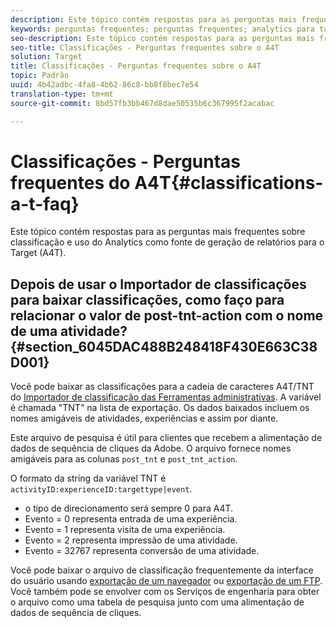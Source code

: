 ```yaml
---
description: Este tópico contém respostas para as perguntas mais frequentes sobre classificação e uso do Analytics como fonte de geração de relatórios para o Target (A4T).
keywords: perguntas frequentes; perguntas frequentes; analytics para target; a4T; classificações; classificação; importador de classificações; post-tnt-action
seo-description: Este tópico contém respostas para as perguntas mais frequentes sobre classificação e uso do Analytics como fonte de geração de relatórios para o Target (A4T).
seo-title: Classificações - Perguntas frequentes sobre o A4T
solution: Target
title: Classificações - Perguntas frequentes sobre o A4T
topic: Padrão
uuid: 4b42adbc-4fa8-4b62-86c8-bb8f8bec7e54
translation-type: tm+mt
source-git-commit: 8bd57fb3bb467d8dae50535b6c367995f2acabac

---
```



# Classificações - Perguntas frequentes do A4T{#classifications-a-t-faq}

Este tópico contém respostas para as perguntas mais frequentes sobre classificação e uso do Analytics como fonte de geração de relatórios para o Target (A4T).

## Depois de usar o Importador de classificações para baixar classificações, como faço para relacionar o valor de post-tnt-action com o nome de uma atividade? {#section_6045DAC488B248418F430E663C38D001}

Você pode baixar as classificações para a cadeia de caracteres A4T/TNT do [Importador de classificação das Ferramentas administrativas](https://marketing.adobe.com/resources/help/en_US/reference/c_working_with_saint.html). A variável é chamada "TNT" na lista de exportação. Os dados baixados incluem os nomes amigáveis de atividades, experiências e assim por diante.

Este arquivo de pesquisa é útil para clientes que recebem a alimentação de dados de sequência de cliques da Adobe. O arquivo fornece nomes amigáveis para as colunas `post_tnt` e `post_tnt_action`.

O formato da string da variável TNT é `activityID:experienceID:targettype|event`.

* o tipo de direcionamento será sempre 0 para A4T.
* Evento = 0 representa entrada de uma experiência.
* Evento = 1 representa visita de uma experiência.
* Evento = 2 representa impressão de uma atividade.
* Evento = 32767 representa conversão de uma atividade.

Você pode baixar o arquivo de classificação frequentemente da interface do usuário usando [exportação de um navegador](https://marketing.adobe.com/resources/help/en_US/reference/browser_export.html) ou [exportação de um FTP](https://marketing.adobe.com/resources/help/en_US/reference/ftp_export.html). Você também pode se envolver com os Serviços de engenharia para obter o arquivo como uma tabela de pesquisa junto com uma alimentação de dados de sequência de cliques.
